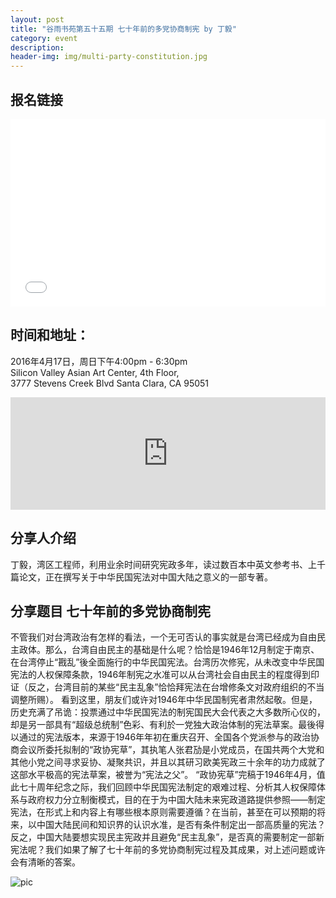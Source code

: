 ```yaml
---
layout: post
title: "谷雨书苑第五十五期 七十年前的多党协商制宪 by 丁毅"
category: event
description:
header-img: img/multi-party-constitution.jpg
---
```


## 报名链接
<div style="width:100%; text-align:left;" ><iframe  src="//eventbrite.com/tickets-external?eid=24539698900&ref=etckt" frameborder="0" height="300" width="100%" vspace="0" hspace="0" marginheight="5" marginwidth="5" scrolling="auto" allowtransparency="true"></iframe></div>

## 时间和地址：

2016年4月17日，周日下午4:00pm - 6:30pm  
Silicon Valley Asian Art Center, 4th Floor,  
3777 Stevens Creek Blvd Santa Clara, CA 95051


<iframe width="100%" height="180" frameborder="0" style="border:0"
src="https://www.google.com/maps/embed/v1/place?q=3777%20Stevens%20Creek%20Blvd%20Santa%20Clara%2C%20CA%2095054&key=AIzaSyBU8Fpde0IWAvSPYuvrpcjOHm_8scuCusk" allowfullscreen></iframe>

## 分享人介绍
丁毅，湾区工程师，利用业余时间研究宪政多年，读过数百本中英文参考书、上千篇论文，正在撰写关于中华民国宪法对中国大陆之意义的一部专著。

## 分享题目 七十年前的多党协商制宪

不管我们对台湾政治有怎样的看法，一个无可否认的事实就是台湾已经成为自由民主政体。那么，台湾自由民主的基础是什么呢？恰恰是1946年12月制定于南京、在台湾停止“戡乱”後全面施行的中华民国宪法。台湾历次修宪，从未改变中华民国宪法的人权保障条款，1946年制宪之水准可以从台湾社会自由民主的程度得到印证（反之，台湾目前的某些“民主乱象”恰恰拜宪法在台增修条文对政府组织的不当调整所赐）。
看到这里，朋友们或许对1946年中华民国制宪者肃然起敬。但是，历史充满了吊诡：投票通过中华民国宪法的制宪国民大会代表之大多数所心仪的，却是另一部具有“超级总统制”色彩、有利於一党独大政治体制的宪法草案。最後得以通过的宪法版本，来源于1946年年初在重庆召开、全国各个党派参与的政治协商会议所委托拟制的“政协宪草”，其执笔人张君劢是小党成员，在国共两个大党和其他小党之间寻求妥协、凝聚共识，并且以其研习欧美宪政三十余年的功力成就了这部水平极高的宪法草案，被誉为“宪法之父”。
“政协宪草”完稿于1946年4月，值此七十周年纪念之际，我们回顾中华民国宪法制定的艰难过程、分析其人权保障体系与政府权力分立制衡模式，目的在于为中国大陆未来宪政道路提供参照——制定宪法，在形式上和内容上有哪些根本原则需要遵循？在当前，甚至在可以预期的将来，以中国大陆民间和知识界的认识水准，是否有条件制定出一部高质量的宪法？反之，中国大陆要想实现民主宪政并且避免“民主乱象”，是否真的需要制定一部新宪法呢？我们如果了解了七十年前的多党协商制宪过程及其成果，对上述问题或许会有清晰的答案。

![pic](http://www.valleyrain.org/img/multi-party-constitution.jpg)

